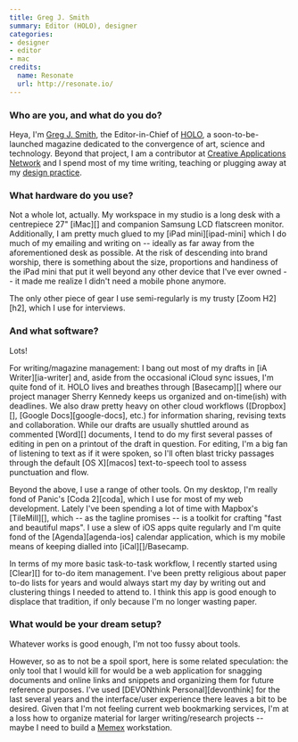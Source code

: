 ```yaml
---
title: Greg J. Smith
summary: Editor (HOLO), designer
categories:
- designer
- editor
- mac
credits:
  name: Resonate
  url: http://resonate.io/
---
```


### Who are you, and what do you do?

Heya, I'm [Greg J. Smith](http://serialconsign.com/ "Greg's website."), the Editor-in-Chief of [HOLO](http://holo-magazine.com/ "The HOLO magazine."), a soon-to-be-launched magazine dedicated to the convergence of art, science and technology. Beyond that project, I am a contributor at [Creative Applications Network](http://www.creativeapplications.net/ "An art, media and tech site.") and I spend most of my time writing, teaching or plugging away at my [design practice](http://missionspecialist.net/ "Greg's design practise.").

### What hardware do you use?

Not a whole lot, actually. My workspace in my studio is a long desk with a centrepiece 27" [iMac][] and companion Samsung LCD flatscreen monitor. Additionally, I am pretty much glued to my [iPad mini][ipad-mini] which I do much of my emailing and writing on -- ideally as far away from the aforementioned desk as possible. At the risk of descending into brand worship, there is something about the size, proportions and handiness of the iPad mini that put it well beyond any other device that I've ever owned -- it made me realize I didn't need a mobile phone anymore. 

The only other piece of gear I use semi-regularly is my trusty [Zoom H2][h2], which I use for interviews.

### And what software?

Lots! 

For writing/magazine management: I bang out most of my drafts in [iA Writer][ia-writer] and, aside from the occasional iCloud sync issues, I'm quite fond of it. HOLO lives and breathes through [Basecamp][] where our project manager Sherry Kennedy keeps us organized and on-time(ish) with deadlines. We also draw pretty heavy on other cloud workflows ([Dropbox][], [Google Docs][google-docs], etc.) for information sharing, revising texts and collaboration. While our drafts are usually shuttled around as commented [Word][] documents, I tend to do my first several passes of editing in pen on a printout of the draft in question. For editing, I'm a big fan of listening to text as if it were spoken, so I'll often blast tricky passages through the default [OS X][macos] text-to-speech tool to assess punctuation and flow. 

Beyond the above, I use a range of other tools. On my desktop, I'm really fond of Panic's [Coda 2][coda], which I use for most of my web development. Lately I've been spending a lot of time with Mapbox's [TileMill][], which -- as the tagline promises -- is a toolkit for crafting "fast and beautiful maps". I use a slew of iOS apps quite regularly and I'm quite fond of the [Agenda][agenda-ios] calendar application, which is my mobile means of keeping dialled into [iCal][]/Basecamp. 

In terms of my more basic task-to-task workflow, I recently started using [Clear][] for to-do item management. I've been pretty religious about paper to-do lists for years and would always start my day by writing out and clustering things I needed to attend to. I think this app is good enough to displace that tradition, if only because I'm no longer wasting paper.

### What would be your dream setup?

Whatever works is good enough, I'm not too fussy about tools. 

However, so as to not be a spoil sport, here is some related speculation: the only tool that I would kill for would be a web application for snagging documents and online links and snippets and organizing them for future reference purposes. I've used [DEVONthink Personal][devonthink] for the last several years and the interface/user experience there leaves a bit to be desired. Given that I'm not feeling current web bookmarking services, I'm at a loss how to organize material for larger writing/research projects -- maybe I need to build a [Memex](http://en.wikipedia.org/wiki/Memex "The Wikipedia entry for the Memex.") workstation.